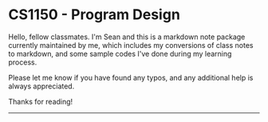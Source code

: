 # CS1150 - Program Design

Hello, fellow classmates. I'm Sean and this is a markdown note package currently maintained by me, which includes my conversions of class notes to markdown, and some sample codes I've done during my learning process.

Please let me know if you have found any typos, and any additional help is always appreciated.

Thanks for reading!

---
